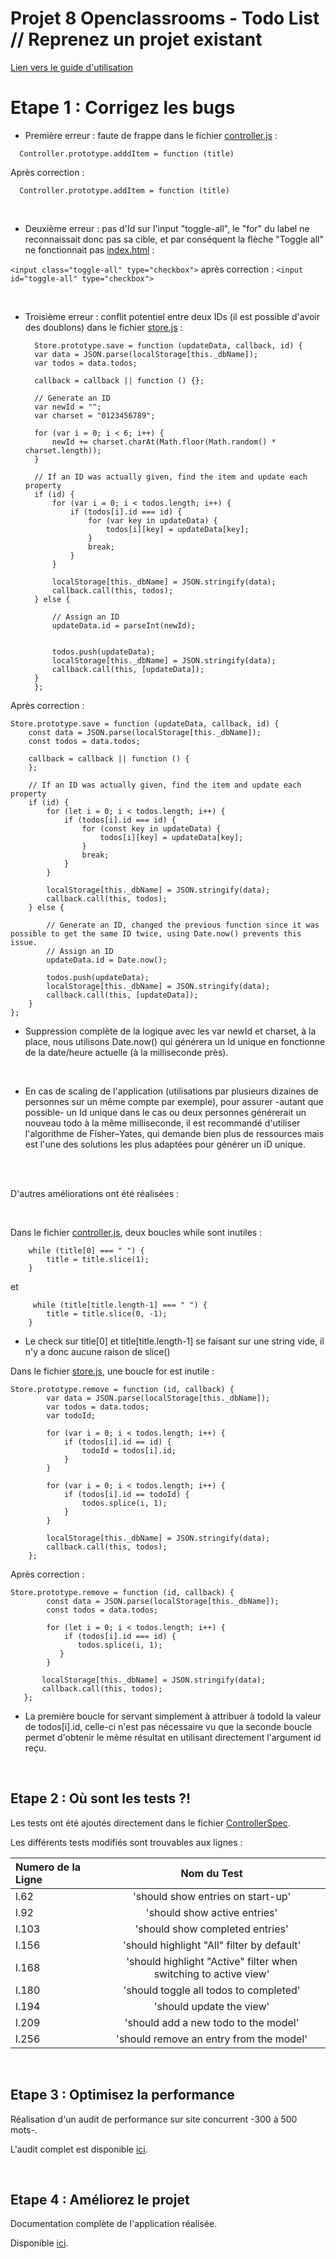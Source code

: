 # Projet 8 Openclassrooms - Todo List // Reprenez un projet existant

[Lien vers le guide d'utilisation](docs/guide_utilisation.md)

# Etape 1 : Corrigez les bugs

- Première erreur : faute de frappe dans le fichier [controller.js](js/controller.js) :  

`	Controller.prototype.adddItem = function (title) 	`

Après correction :  

`	Controller.prototype.addItem = function (title) 	`

<br>

- Deuxième erreur : pas d'Id sur l'input "toggle-all", le "for" du label ne reconnaissait donc pas sa cible, et par conséquent la flèche "Toggle all" ne fonctionnait pas [index.html](index.html) :

`<input class="toggle-all" type="checkbox">` après correction : `<input id="toggle-all" type="checkbox">`

<br>

- Troisième erreur : conflit potentiel entre deux IDs (il est possible d'avoir des doublons) dans le fichier [store.js](js/store.js) :

		Store.prototype.save = function (updateData, callback, id) {
		var data = JSON.parse(localStorage[this._dbName]);
		var todos = data.todos;

		callback = callback || function () {};

		// Generate an ID
	    var newId = ""; 
	    var charset = "0123456789";

        for (var i = 0; i < 6; i++) {
     		newId += charset.charAt(Math.floor(Math.random() * charset.length));
		}

		// If an ID was actually given, find the item and update each property
		if (id) {
			for (var i = 0; i < todos.length; i++) {
				if (todos[i].id === id) {
					for (var key in updateData) {
						todos[i][key] = updateData[key];
					}
					break;
				}
			}

			localStorage[this._dbName] = JSON.stringify(data);
			callback.call(this, todos);
		} else {

    		// Assign an ID
			updateData.id = parseInt(newId);
    

			todos.push(updateData);
			localStorage[this._dbName] = JSON.stringify(data);
			callback.call(this, [updateData]);
		}
		};

Après correction :

    Store.prototype.save = function (updateData, callback, id) {
        const data = JSON.parse(localStorage[this._dbName]);
        const todos = data.todos;

        callback = callback || function () {
        };

        // If an ID was actually given, find the item and update each property
        if (id) {
            for (let i = 0; i < todos.length; i++) {
                if (todos[i].id === id) {
                    for (const key in updateData) {
                        todos[i][key] = updateData[key];
                    }
                    break;
                }
            }

            localStorage[this._dbName] = JSON.stringify(data);
            callback.call(this, todos);
        } else {

            // Generate an ID, changed the previous function since it was possible to get the same ID twice, using Date.now() prevents this issue.
            // Assign an ID
            updateData.id = Date.now();

            todos.push(updateData);
            localStorage[this._dbName] = JSON.stringify(data);
            callback.call(this, [updateData]);
        }
    };


- Suppression complète de la logique avec les var newId et charset, à la place, nous utilisons Date.now() qui générera un Id unique en fonctionne de la date/heure actuelle (à la milliseconde près).

<br>

- En cas de scaling de l'application (utilisations par plusieurs dizaines de personnes sur un même compte par exemple), pour assurer -autant que possible- un Id unique dans le cas ou deux personnes générerait un nouveau todo à la même milliseconde, il est recommandé d'utiliser l'algorithme de Fisher–Yates, qui demande bien plus de ressources mais est l'une des solutions les plus adaptées pour générer un iD unique.

<br>

<br>

D'autres améliorations ont été réalisées :

<br>

Dans le fichier [controller.js](js/controller.js), deux boucles while sont inutiles :
       
        while (title[0] === " ") {
            title = title.slice(1);
        }
        
et
        
         while (title[title.length-1] === " ") {
            title = title.slice(0, -1);
        }
        
- Le check sur title[0] et title[title.length-1] se faisant sur une string vide, il n'y a donc aucune raison de slice()

Dans le fichier [store.js](js/store.js), une boucle for est inutile :

    Store.prototype.remove = function (id, callback) {
		    var data = JSON.parse(localStorage[this._dbName]);
		    var todos = data.todos;
		    var todoId;
		
		    for (var i = 0; i < todos.length; i++) {
		    	if (todos[i].id == id) {
			    	todoId = todos[i].id;
		    	}
		    }

		    for (var i = 0; i < todos.length; i++) {
		    	if (todos[i].id == todoId) {
			    	todos.splice(i, 1);
		    	}
		    }

	    	localStorage[this._dbName] = JSON.stringify(data);
		    callback.call(this, todos);
	    };
      
Après correction : 

    Store.prototype.remove = function (id, callback) {
            const data = JSON.parse(localStorage[this._dbName]);
            const todos = data.todos;

            for (let i = 0; i < todos.length; i++) {
                if (todos[i].id === id) {
                   todos.splice(i, 1);
               }
            }
    
           localStorage[this._dbName] = JSON.stringify(data);
           callback.call(this, todos);
       };

- La première boucle for servant simplement à attribuer à todoId la valeur de todos[i].id, celle-ci n'est pas nécessaire vu que la seconde boucle permet d'obtenir le même résultat en utilisant directement l'argument id reçu.

<br>
        
## Etape 2 : Où sont les tests ?!

Les tests ont été ajoutés directement dans le fichier [ControllerSpec](test/ControllerSpec.js).

Les différents tests modifiés sont trouvables aux lignes :  

| Numero de la Ligne |                        Nom du Test                              |   
| :------------      |             :-------------:                                     |     
| l.62               | 'should show entries on start-up'                               | 
| l.92               | 'should show active entries'                                    | 
| l.103              | 'should show completed entries'                                 | 
| l.156              | 'should highlight "All" filter by default'                      | 
| l.168              | 'should highlight "Active" filter when switching to active view'| 
| l.180              | 'should toggle all todos to completed'                          | 
| l.194              | 'should update the view'                                        | 
| l.209              | 'should add a new todo to the model'                            | 
| l.256              | 'should remove an entry from the model'                         | 

<br>

## Etape 3 : Optimisez la performance

Réalisation d'un audit de performance sur site concurrent -300 à 500 mots-.  

L'audit complet est disponible [ici](docs/audit_concurrent.md).

<br>

## Etape 4 : Améliorez le projet

Documentation complète de l'application réalisée.  

Disponible [ici](docs/guide_utilisation.md).
